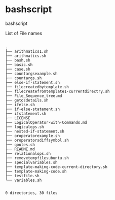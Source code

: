 # bashscript
bashscript

 <blink>
 List of File names
</blink>
<pre>
<code>
.
├── arithmatics1.sh
├── arithmatics.sh
├── bash.sh
├── basic.sh
├── case.sh
├── countargsexample.sh
├── countargs.sh
├── else-if-statement.sh
├── filecreatedbytemplate.sh
├── filecreatefromtemplate1-currentdirectry.sh
├── File_Sequence_tree.md
├── getosdetails.sh
├── ifelse.sh
├── if-else-statement.sh
├── ifstatement.sh
├── LICENSE
├── LogicalOperator-with-Commands.md
├── logicalops.sh
├── nested-if-statement.sh
├── oroperatorexample.sh
├── oroperatorsdiffsymbol.sh
├── qoutes.sh
├── README.md
├── relationalops.sh
├── removetempfilesubuntu.sh
├── specialvariables.sh
├── template-making-code-current-directory.sh
├── template-making-code.sh
├── testfile.sh
└── variables.sh

0 directories, 30 files

</code>
</pre>




